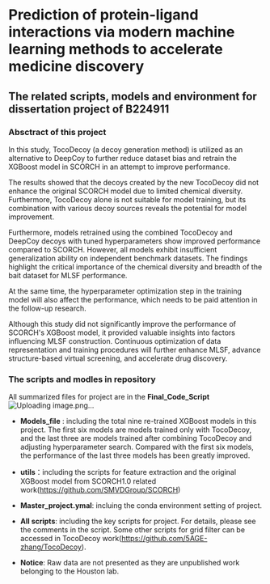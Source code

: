 # **Prediction of protein-ligand interactions via modern machine learning methods to accelerate medicine discovery**

## The related scripts, models and environment for dissertation project of B224911

### Absctract of this project
In this study, TocoDecoy (a decoy generation method) is utilized as an alternative to DeepCoy to further reduce dataset bias 
and retrain the XGBoost model in SCORCH in an attempt to improve performance.

The results showed that the decoys created by the new TocoDecoy did not enhance the original SCORCH model due to limited chemical diversity.
Furthermore, TocoDecoy alone is not suitable for model training, but its combination with various decoy sources reveals the potential for model improvement. 

Furthermore, models retrained using the combined TocoDecoy and DeepCoy decoys with tuned hyperparameters show improved performance compared to SCORCH. However, all models exhibit insufficient generalization ability on independent benchmark datasets. The findings highlight the critical importance of the chemical diversity and breadth of the bait dataset for MLSF performance.

At the same time, the hyperparameter optimization step in the training model will also affect the performance, which needs to be paid attention in the follow-up research.

Although this study did not significantly improve the performance of SCORCH's XGBoost model, it provided valuable insights into factors influencing MLSF construction. Continuous optimization of 
data representation and training procedures will further enhance MLSF, advance structure-based virtual screening, and accelerate drug discovery.

### The scripts and modles in repository

All summarized files for project are in the **Final_Code_Script**
![Uploading image.png…]()



- **Models_file** : including the total nine re-trained XGBoost models in this project. The first six models are models trained only with TocoDecoy, and the last three are models trained after combining TocoDecoy and adjusting hyperparameter search. Compared with the first six models, the performance of the last three models has been greatly improved.

- **utils**：including the scripts for feature extraction and the original XGBoost model from SCORCH1.0 related work(https://github.com/SMVDGroup/SCORCH)

- **Master_project.ymal**: incluing the conda environment setting of project.

- **All scripts**: including the key scripts for project. For details, please see the comments in the script. Some other scripts for grid filter can be accessed in TocoDecoy work(https://github.com/5AGE-zhang/TocoDecoy).

- **Notice**: Raw data are not presented as they are unpublished work belonging to the Houston lab.




